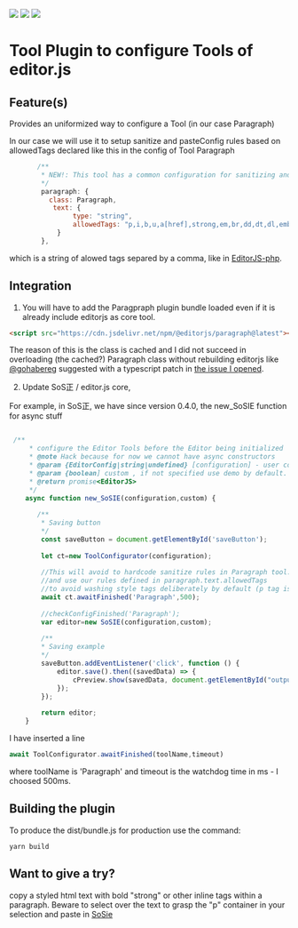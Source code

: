 ![](https://badgen.net/badge/SoS正/0.8.0/f2a) ![](https://badgen.net/badge/editor.js/v2.1.8/blue) ![](https://badgen.net/badge/plugin/v1.0.0/orange) 

# Tool Plugin to configure Tools of editor.js

## Feature(s)

Provides an uniformized way to configure a Tool (in our case Paragraph) 

In our case we will use it to setup sanitize and pasteConfig rules based on allowedTags declared like this in the
config of Tool Paragraph

```js
       /**
        * NEW!: This tool has a common configuration for sanitizing and pasteConfig
        */
        paragraph: {
          class: Paragraph,
           text: {
                type: "string",
                allowedTags: "p,i,b,u,a[href],strong,em,br,dd,dt,dl,embed,div"
            }
        },
```

which is a string of alowed tags separed by a comma, like in [EditorJS-php](https://github.com/editor-js/editorjs-php/blob/master/tests/samples/test-config.json).
 
## Integration

1) You will have to add the Paragpraph plugin bundle loaded even if it is already include editorjs as core tool.

```html
<script src="https://cdn.jsdelivr.net/npm/@editorjs/paragraph@latest"></script><!-- Paragraph -->

```

The reason of this is the class is cached and I did not succeed in overloading (the cached?) Paragraph class without rebuilding editorjs
like [@gohabereg](https://github.com/gohabereg) suggested with a typescript patch in [the issue I opened](https://github.com/codex-team/editor.js/issues/1280).


2) Update SoS正 / editor.js core, 

For example, in SoS正, we have since version 0.4.0, the new_SoSIE function for async stuff
```js

 /**
     * configure the Editor Tools before the Editor being initialized
     * @note Hack because for now we cannot have async constructors
     * @param {EditorConfig|string|undefined} [configuration] - user configuration
     * @param {boolean] custom , if not specified use demo by default.
     * @return promise<EditorJS>
     */
    async function new_SoSIE(configuration,custom) {
    
       /**
        * Saving button
        */
        const saveButton = document.getElementById('saveButton');
    
        let ct=new ToolConfigurator(configuration);
        
        //This will avoid to hardcode sanitize rules in Paragraph tool.
        //and use our rules defined in paragraph.text.allowedTags
        //to avoid washing style tags deliberately by default (p tag is mandatory!)
        await ct.awaitFinished('Paragraph',500);
        
        //checkConfigFinished('Paragraph');
        var editor=new SoSIE(configuration,custom);
         
        /**
        * Saving example
        */
        saveButton.addEventListener('click', function () {
            editor.save().then((savedData) => {
                cPreview.show(savedData, document.getElementById("output"));
            });
        });
         
        return editor;
    }
```

I have inserted a line
```js
await ToolConfigurator.awaitFinished(toolName,timeout)
```
where toolName is 'Paragraph' and timeout is the watchdog time in ms - I choosed 500ms.


## Building the plugin

To produce the dist/bundle.js for production use the command: 

```shell
yarn build
```

## Want to give a try?

copy a  styled html text with bold "strong" or other inline tags within a paragraph.
 Beware to select over the text to grasp the "p" container in your selection and paste in [SoSie](http://sosie.sos-productions.com/)
